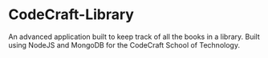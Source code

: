 # CodeCraft-Library
An advanced application built to keep track of all the books in a library.  Built using NodeJS and MongoDB for the CodeCraft School of Technology.
